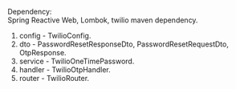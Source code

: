 Dependency:  
Spring Reactive Web, Lombok, twilio maven dependency. 

1. config - TwilioConfig. 
2. dto - PasswordResetResponseDto, PasswordResetRequestDto, OtpResponse. 
3. service - TwilioOneTimePassword. 
4. handler - TwilioOtpHandler. 
5. router - TwilioRouter. 

